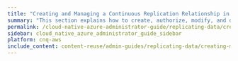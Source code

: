 ```yaml
---
title: "Creating and Managing a Continuous Replication Relationship in Qumulo Core"
summary: "This section explains how to create, authorize, modify, and delete a replication relationship by using the Qumulo Core Web UI."
permalink: /cloud-native-azure-administrator-guide/replicating-data/creating-managing-continuous-replication-relationship.html
sidebar: cloud_native_azure_administrator_guide_sidebar
platform: cnq-aws
include_content: content-reuse/admin-guides/replicating-data/creating-managing-continuous-replication-relationship.md
---
```



